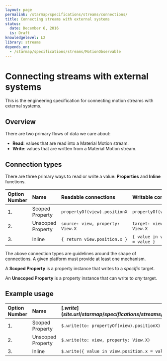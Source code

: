 ```yaml
---
layout: page
permalink: /starmap/specifications/streams/connections/
title: Connecting streams with external systems
status:
  date: December 6, 2016
  is: Draft
knowledgelevel: L2
library: streams
depends_on:
  - /starmap/specifications/streams/MotionObservable
---
```


# Connecting streams with external systems

This is the engineering specification for connecting motion streams with external systems.

## Overview

There are two primary flows of data we care about:

- **Read**: values that are read into a Material Motion stream.
- **Write**: values that are written from a Material Motion stream.

## Connection types

There are three primary ways to read or write a value: **Properties** and **Inline** functions.

| Option Number | Name              | Readable connections             | Writable connections                  |
|:--------------|:------------------|:---------------------------------|:---------------------------------------|
| 1.            | Scoped Property   | `propertyOf(view).positionX`     | `propertyOf(view).positionX`           |
| 2.            | Unscoped Property | `source: view, property: View.X` | `target: view, property: View.X`       |
| 3.            | Inline            | `{ return view.position.x }`     | `{ value in view.position.x = value }` |

The above connection types are guidelines around the shape of connections. A given platform must
provide at least one mechanism.

A **Scoped Property** is a property instance that writes to a *specific* target.

An **Unscoped Property** is a property instance that can write to *any* target.

## Example usage

| Option Number | Name              | [$.write]({{ site.url }}/starmap/specifications/streams/operators/$.write) |
|:--------------|:------------------|:------------------------------------------------|
| 1.            | Scoped Property   | `$.write(to: propertyOf(view).positionX)`       |
| 2.            | Unscoped Property | `$.write(to: view, property: View.X)`           |
| 3.            | Inline            | `$.write({ value in view.position.x = value })` |
